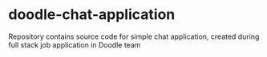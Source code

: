 # doodle-chat-application
Repository contains source code for simple chat application, created during full stack job application in Doodle team

